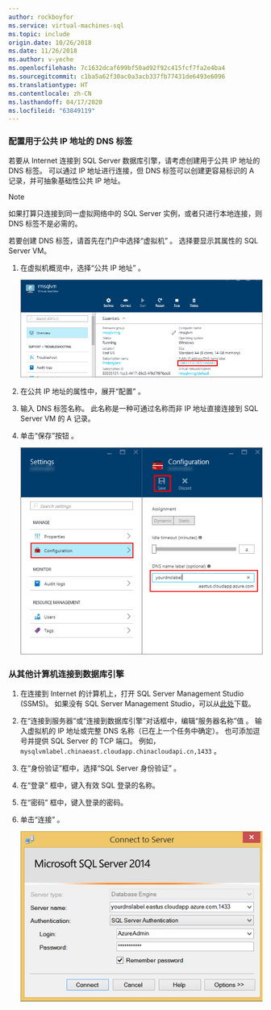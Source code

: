 ```yaml
---
author: rockboyfor
ms.service: virtual-machines-sql
ms.topic: include
origin.date: 10/26/2018
ms.date: 11/26/2018
ms.author: v-yeche
ms.openlocfilehash: 7c1632dcaf699bf50ad92f92c415fcf7fa2e4ba4
ms.sourcegitcommit: c1ba5a62f30ac0a3acb337fb77431de6493e6096
ms.translationtype: HT
ms.contentlocale: zh-CN
ms.lasthandoff: 04/17/2020
ms.locfileid: "63849119"
---
```

### <a name="configure-a-dns-label-for-the-public-ip-address"></a>配置用于公共 IP 地址的 DNS 标签

若要从 Internet 连接到 SQL Server 数据库引擎，请考虑创建用于公共 IP 地址的 DNS 标签。 可以通过 IP 地址进行连接，但 DNS 标签可以创建更容易标识的 A 记录，并可抽象基础性公共 IP 地址。

> [!NOTE]
> 如果打算只连接到同一虚拟网络中的 SQL Server 实例，或者只进行本地连接，则 DNS 标签不是必需的。

若要创建 DNS 标签，请首先在门户中选择“虚拟机”  。 选择要显示其属性的 SQL Server VM。

1. 在虚拟机概览中，选择“公共 IP 地址”  。

    ![公共 ip 地址](./media/virtual-machines-sql-server-connection-steps/rm-public-ip-address.png)

1. 在公共 IP 地址的属性中，展开“配置”  。

1. 输入 DNS 标签名称。 此名称是一种可通过名称而非 IP 地址直接连接到 SQL Server VM 的 A 记录。

1. 单击“保存”按钮  。

    ![dns 标签](./media/virtual-machines-sql-server-connection-steps/rm-dns-label.png)

### <a name="connect-to-the-database-engine-from-another-computer"></a>从其他计算机连接到数据库引擎

1. 在连接到 Internet 的计算机上，打开 SQL Server Management Studio (SSMS)。 如果没有 SQL Server Management Studio，可以从[此处](https://docs.microsoft.com/sql/ssms/download-sql-server-management-studio-ssms)下载。

1. 在“连接到服务器”或“连接到数据库引擎”对话框中，编辑“服务器名称”值    。 输入虚拟机的 IP 地址或完整 DNS 名称（已在上一个任务中确定）。 也可添加逗号并提供 SQL Server 的 TCP 端口。 例如，`mysqlvmlabel.chinaeast.cloudapp.chinacloudapi.cn,1433` 。

1. 在“身份验证”框中，选择“SQL Server 身份验证”   。

1. 在“登录”  框中，键入有效 SQL 登录的名称。

1. 在“密码”  框中，键入登录的密码。

1. 单击“连接”  。

    ![ssms 连接](./media/virtual-machines-sql-server-connection-steps/rm-ssms-connect.png)
    
<!--Update_Description: wording update, update link-->